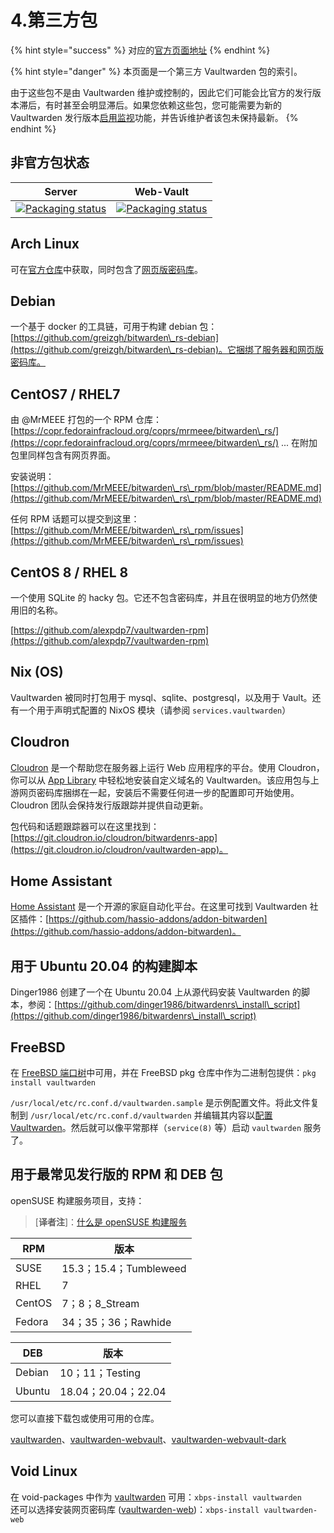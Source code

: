 # 4.第三方包

{% hint style="success" %}
对应的[官方页面地址](https://github.com/dani-garcia/vaultwarden/wiki/Third-party-packages)
{% endhint %}

{% hint style="danger" %}
本页面是一个第三方 Vaultwarden 包的索引。

由于这些包不是由 Vaultwarden 维护或控制的，因此它们可能会比官方的发行版本滞后，有时甚至会明显滞后。如果您依赖这些包，您可能需要为新的 Vaultwarden 发行版本[启用监视](https://docs.github.com/en/github/managing-subscriptions-and-notifications-on-github/viewing-your-subscriptions#configuring-your-watch-settings-for-an-individual-repository)功能，并告诉维护者该包未保持最新。
{% endhint %}

## 非官方包状态

| Server                                                                                                                                 | Web-Vault                                                                                                                                      |
| -------------------------------------------------------------------------------------------------------------------------------------- | ---------------------------------------------------------------------------------------------------------------------------------------------- |
| [![Packaging status](https://repology.org/badge/vertical-allrepos/vaultwarden.svg)](https://repology.org/project/vaultwarden/versions) | [![Packaging status](https://repology.org/badge/vertical-allrepos/vaultwarden-web.svg)](https://repology.org/project/vaultwarden-web/versions) |

## Arch Linux

可在[官方仓库](https://archlinux.org/packages/community/x86\_64/vaultwarden/)中获取，同时包含了[网页版密码库](https://archlinux.org/packages/community/any/vaultwarden-web/)。

## Debian

一个基于 docker 的工具链，可用于构建 debian 包：[https://github.com/greizgh/bitwarden\_rs-debian](https://github.com/greizgh/bitwarden\_rs-debian)。它捆绑了服务器和网页版密码库。

## CentOS7 / RHEL7

由 @MrMEEE 打包的一个 RPM 仓库：[https://copr.fedorainfracloud.org/coprs/mrmeee/bitwarden\_rs/](https://copr.fedorainfracloud.org/coprs/mrmeee/bitwarden\_rs/) ... 在附加包里同样包含有网页界面。

安装说明：[https://github.com/MrMEEE/bitwarden\_rs\_rpm/blob/master/README.md](https://github.com/MrMEEE/bitwarden\_rs\_rpm/blob/master/README.md)

任何 RPM 话题可以提交到这里：[https://github.com/MrMEEE/bitwarden\_rs\_rpm/issues](https://github.com/MrMEEE/bitwarden\_rs\_rpm/issues)

## CentOS 8 / RHEL 8

一个使用 SQLite 的 hacky 包。它还不包含密码库，并且在很明显的地方仍然使用旧的名称。

[https://github.com/alexpdp7/vaultwarden-rpm](https://github.com/alexpdp7/vaultwarden-rpm)

## Nix (OS)

Vaultwarden 被同时打包用于 mysql、sqlite、postgresql，以及用于 Vault。还有一个用于声明式配置的 NixOS 模块（请参阅 `services.vaultwarden`）

## Cloudron

[Cloudron](https://cloudron.io/) 是一个帮助您在服务器上运行 Web 应用程序的平台。使用 Cloudron，你可以从 [App Library](https://cloudron.io/store/com.github.bitwardenrs.html) 中轻松地安装自定义域名的 Vaultwarden。该应用包与上游网页密码库捆绑在一起，安装后不需要任何进一步的配置即可开始使用。Cloudron 团队会保持发行版跟踪并提供自动更新。

包代码和话题跟踪器可以在这里找到：[https://git.cloudron.io/cloudron/bitwardenrs-app](https://git.cloudron.io/cloudron/vaultwarden-app)。

## Home Assistant <a href="#home-assistant" id="home-assistant"></a>

[Home Assistant](https://www.home-assistant.io/) 是一个开源的家庭自动化平台。在这里可找到 Vaultwarden 社区插件：[https://github.com/hassio-addons/addon-bitwarden](https://github.com/hassio-addons/addon-bitwarden)。

## 用于 Ubuntu 20.04 的构建脚本 <a href="#build-script-for-ubuntu-20-04" id="build-script-for-ubuntu-20-04"></a>

Dinger1986 创建了一个在 Ubuntu 20.04 上从源代码安装 Vaultwarden 的脚本，参阅：[https://github.com/dinger1986/bitwardenrs\_install\_script](https://github.com/dinger1986/bitwardenrs\_install\_script)

## FreeBSD

在 [FreeBSD 端口树](https://www.freshports.org/security/vaultwarden/)中可用，并在 FreeBSD pkg 仓库中作为二进制包提供：`pkg install vaultwarden`

`/usr/local/etc/rc.conf.d/vaultwarden.sample` 是示例配置文件。将此文件复制到 `/usr/local/etc/rc.conf.d/vaultwarden` 并编辑其内容以[配置 Vaultwarden](../configuration/configuration-overview.md#configuration-options)。然后就可以像平常那样（`service(8)` 等）启动 `vaultwarden` 服务了。

## 用于最常见发行版的 RPM 和 DEB 包 <a href="#rpm-and-deb-packages-for-most-common-distributions" id="rpm-and-deb-packages-for-most-common-distributions"></a>

openSUSE 构建服务项目，支持：

> \[**译者注**]：[什么是 openSUSE 构建服务](https://zh.wikipedia.org/wiki/Open\_Build\_Service)

| RPM    | 版本                   |
| ------ | -------------------- |
| SUSE   | 15.3；15.4；Tumbleweed |
| RHEL   | 7                    |
| CentOS | 7；8；8\_Stream        |
| Fedora | 34；35；36；Rawhide     |

| DEB    | 版本                |
| ------ | ----------------- |
| Debian | 10；11；Testing     |
| Ubuntu | 18.04；20.04；22.04 |

您可以直接下载包或使用可用的仓库。

[vaultwarden](https://build.opensuse.org/package/show/home:Masgalor:Vaultwarden/vaultwarden)、[vaultwarden-webvault](https://build.opensuse.org/package/show/home:Masgalor:Vaultwarden/vaultwarden-webvault)、[vaultwarden-webvault-dark](https://build.opensuse.org/package/show/home:Masgalor:Vaultwarden/vaultwarden-webvault-dark)

## Void Linux

在 void-packages 中作为 [vaultwarden](https://github.com/void-linux/void-packages/tree/master/srcpkgs/vaultwarden) 可用：`xbps-install vaultwarden`\
还可以选择安装网页密码库 ([vaultwarden-web](https://github.com/void-linux/void-packages/tree/master/srcpkgs/vaultwarden-web))：`xbps-install vaultwarden-web`
